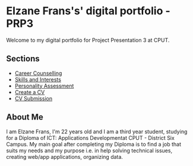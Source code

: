 
# ____Elzane Frans's' digital portfolio - PRP3____

Welcome to my digital portfolio for Project Presentation 3 at CPUT.

## Sections
- [Career Counselling](career-counselling.md)
- [Skills and Interests](skills-interest.md)
- [Personality Assessment](personality-assessment.md)
- [Create a CV](create-cv.md)
- [CV Submission](cv-submission.md)
 
## About Me

I am Elzane Frans, I'm 22 years old and I am a third year student, studying for a Diploma of ICT: Applications Developmentat CPUT - District Six Campus. My main goal after completing my Diploma is to find a job that suits my needs and my purpose i.e. in help solving technical issues, creating web/app applications, organizing data.
